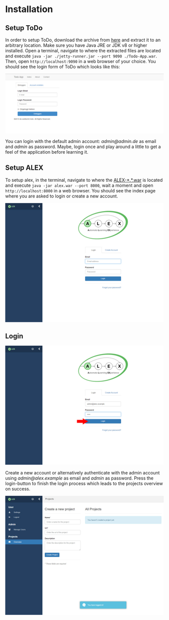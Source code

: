 # Installation

## Setup ToDo

In order to setup ToDo, download the archive from [here](../../../assets/files/ToDo.zip) and extract it to an arbitrary location. 
Make sure you have Java JRE or JDK v8 or higher installed. 
Open a terminal, navigate to where the extracted files are located and execute `java -jar ./jetty-runner.jar --port 9090 ./Todo-App.war`. 
Then, open `http://localhost:9090` in a web browser of your choice. 
You should see the login form of ToDo which looks like this:

![Todo Startpage](../../../assets/images/examples/todo/todo-startpage.jpg)

You can login with the default admin account: _admin@admin.de_ as email and _admin_ as password. 
Maybe, login once and play around a little to get a feel of the application before learning it.

## Setup ALEX

To setup alex, in the terminal, navigate to where the [ALEX-\*.\*.war][1] is located and execute `java -jar alex.war --port 8000`,
wait a moment and open `http://localhost:8000` in a web browser. 
You should see the index page where you are asked to login or create a new account.

![Welcome Screen](../../../assets/images/examples/todo/welcome_screen.jpg)

## Login

![Login Process](../../../assets/images/examples/todo/login_process.jpg)

Create a new account or alternatively authenticate with the admin account using _admin@alex.example_ as email and _admin_ as password.
Press the login-button to finish the login process which leads to the projects overview on success.

![Dashboard](../../../assets/images/examples/todo/home_empty.jpg)

[1]: https://github.com/LearnLib/alex/releases/download/v1.0/ALEX-1.0.war